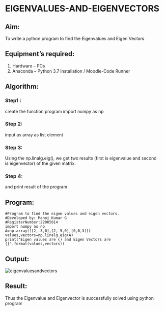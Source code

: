 # EIGENVALUES-AND-EIGENVECTORS
## Aim:
To write a python program to find the Eigenvalues and Eigen Vectors
## Equipment’s required:
1. 	Hardware – PCs
2. 	Anaconda – Python 3.7 Installation / Moodle-Code Runner
## Algorithm:
### Step1 : 
create the function program import numpy as np
### Step 2: 
input as array as list element
### Step 3: 
Using the np.linalg.eig(),  we get two results (first is eigenvalue and second is eigenvector) of the given matrix.
### Step 4: 
and print result of the program
## Program:
```
#Program to find the eigen values and eigen vectors.
#Developed by: Manoj Kumar G
#RegisterNumber:22005014
import numpy as np
A=np.array([[2,-3,0],[2,-5,0],[0,0,3]])
values,vectors=np.linalg.eig(A)
print("Eigen values are {} and Eigen Vectors are {}".format(values,vectors))
```
## Output:
![eigenvaluesandvectors](https://github.com/manojMKJ/EIGENVALUES-AND-EIGENVECTORS/assets/120717614/426bf426-0cc8-41d7-a440-f2017d40505c)

## Result:
Thus the Eigenvalue and Eigenvector is successfully solved using python program
